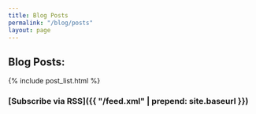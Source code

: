 ```yaml
---
title: Blog Posts
permalink: "/blog/posts"
layout: page
---
```


## Blog Posts:

{% include post_list.html %}

### [Subscribe  via RSS]({{ "/feed.xml" | prepend: site.baseurl }})
